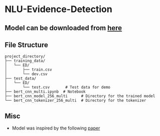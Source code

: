 # NLU-Evidence-Detection

## Model can be downloaded from [here](https://drive.google.com/drive/folders/1-_eka-0MsXlYmHGJDICqZJBYtkpvPGYF?usp=sharing) 
## File Structure
```
project_directory/
├── training_data/
│   └── ED/
│       ├── train.csv      
│       └── dev.csv       
├── test_data/
│   └── ED/
│       └── test.csv       # Test data for demo
├── bert_cnn_multi.ipynb  # Notebook 
├── bert_cnn_model_256_multi      # Directory for the trained model
└── bert_cnn_tokenizer_256_multi  # Directory for the tokenizer

```

## Misc

- Model was inspired by the following [paper](https://www.sciencedirect.com/science/article/pii/S187705092300234X)
